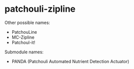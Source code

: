 # patchouli-zipline

Other possible names:

- PatchouLine
- MC-Zipline
- Patchoul-it!

Submodule names:

- PANDA (Patchouli Automated Nutrient Detection Actuator) 

